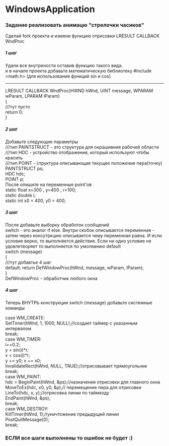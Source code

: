 # WindowsApplication
### Задание реализовать анимацю "стрелочки часиков"

Сделай fork проекта и измени функцию отрисовки LRESULT CALLBACK WndProc

##### 1 шаг
Удали все внутрености оставив функцию такого вида.   
и в начале проекта добавьте математическую библиотеку #include <math.h> (для использования функций sin и cos)               
***
LRESULT CALLBACK WndProc(HWND hWnd, UINT message, WPARAM wParam, LPARAM lParam)                 
{              
///тут пусто                
  return 0;                  
}             

##### 2 шаг
Добавьте следующие параметры              
///тип PAINTSTRUCT - это структура для окрашивния рабочей области             
///тип HDC - устройство отображения, который используют чтобы красить             
///тип POINT - структура описывающая текущее положение пера(точку)             
    PAINTSTRUCT ps;             
    HDC hdc;             
    POINT p;             
После опишите на переменные point'ов              
  static float x=300 , y=400 , r=100;             
  static double i;             
  static int x0 = 400, y0 = 400;             
               
##### 3 шаг
После добавьте выборку обработок сообщений             
switch - это аналог if else. Внутри скобок описывается переменная - затем через консутркцию описывается чему переменная равна.
И если условие верно, то выполняется действие. Если ни одно условие не удовлетворяет то выполняется по умоляанию default             
switch (message)             
    {             
    ///тут добавтье 4 шаг             
    default: return DefWindowProc(hWnd, message, wParam, lParam);             
    }             
DefWindowProc - обработчик любого окна             

##### 4 шаг
Теперь ВНУТРЬ конструкции switch (message) добавьте системные команды             

case WM_CREATE:             
    SetTimer(hWnd, 1, 1000, NULL);//создает таймер с указанным интервалом              
    break;             
case WM_TIMER:             
    i+=0.2;             
    y = sin(i)*r;             
    x = cos(i)*r;             
    y += y0; x += x0;             
    InvalidateRect(hWnd, NULL, TRUE);//отрисовывает прямоугольник             
    break;             
case WM_PAINT:             
    hdc = BeginPaint(hWnd, &ps);//назначения отрисовки для главного окна             
    MoveToEx(hdc, x0, y0, &p);// перемещение пера для отрисовки             
    LineTo(hdc, x, y);//отрисовка линии по таймкоду             
    EndPaint(hWnd, &ps);             
    break;             
case WM_DESTROY:             
    KillTimer(hWnd, 1);//уничтожение предыдущей линии             
    PostQuitMessage(0);             
    break;             
    
### ЕСЛИ все шаги выполнены то ошибок не будет :)
